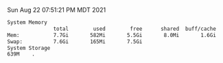 Sun Aug 22 07:51:21 PM MDT 2021
```bash
System Memory
               total        used        free      shared  buff/cache   available
Mem:           7.7Gi       582Mi       5.5Gi       8.0Mi       1.6Gi       6.8Gi
Swap:          7.6Gi       165Mi       7.5Gi
System Storage
639M	.
```
